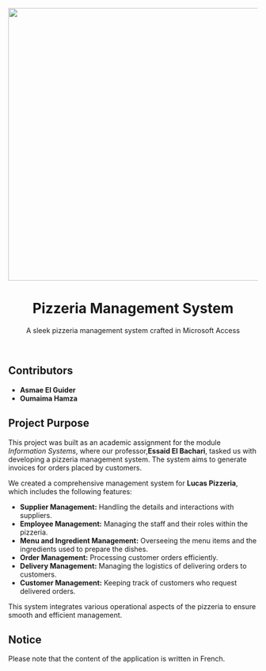 

<p align="center"><img src="https://github.com/user-attachments/assets/fbddbe52-61d2-4f70-9d57-7a86556bc6e2" width="550px"></p>
<h1 align="center">Pizzeria Management System</h1>
<p align="center">A sleek pizzeria management system crafted in Microsoft Access</p><br>
<h2>Contributors</h2>
<ul>
  <li><strong>Asmae El Guider</strong></li>
  <li><strong>Oumaima Hamza</strong></li>
</ul>

<h2>Project Purpose</h2>
<p>This project was built as an academic assignment for the module <em>Information Systems</em>, where our professor,<strong>Essaid El Bachari</strong>, tasked us with developing a pizzeria management system. The system aims to generate invoices for orders placed by customers.</p>

<p>We created a comprehensive management system for <strong>Lucas Pizzeria</strong>, which includes the following features:</p>

<ul>
  <li><strong>Supplier Management:</strong> Handling the details and interactions with suppliers.</li>
  <li><strong>Employee Management:</strong> Managing the staff and their roles within the pizzeria.</li>
  <li><strong>Menu and Ingredient Management:</strong> Overseeing the menu items and the ingredients used to prepare the dishes.</li>
  <li><strong>Order Management:</strong> Processing customer orders efficiently.</li>
  <li><strong>Delivery Management:</strong> Managing the logistics of delivering orders to customers.</li>
  <li><strong>Customer Management:</strong> Keeping track of customers who request delivered orders.</li>
</ul>

<p>This system integrates various operational aspects of the pizzeria to ensure smooth and efficient management.</p>
<h2>Notice</h2>
<p>Please note that the content of the application is written in French.</p>

